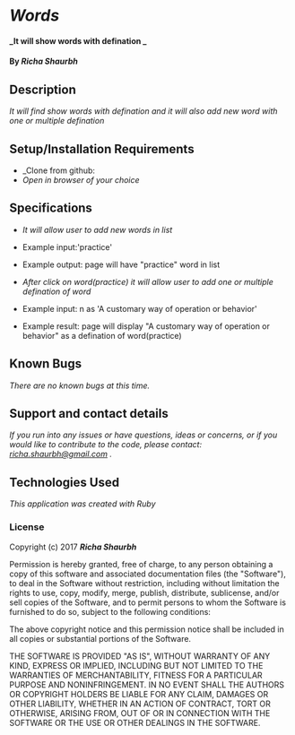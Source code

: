 # _Words_

#### _It will show words with defination _

#### By _**Richa Shaurbh**_

## Description

_It will find show words with defination and it will also add new word with one or multiple defination_

## Setup/Installation Requirements

* _Clone from github:
* _Open in browser of your choice_

## Specifications

* _It will allow user to add new words in list_
* Example input:'practice' 
* Example output: page will have "practice" word in list

* _After click on word(practice) it will allow user to add one or multiple defination of word_
* Example input: n as 'A customary way of operation or behavior' 
* Example result: page will display "A customary way of operation or behavior" as a defination of word(practice)

## Known Bugs

_There are no known bugs at this time._

## Support and contact details

_If you run into any issues or have questions, ideas or concerns, or if you would like to contribute to the code, please contact: richa.shaurbh@gmail.com ._

## Technologies Used

_This application was created with Ruby_

### License

Copyright (c) 2017 **_Richa Shaurbh_**

Permission is hereby granted, free of charge, to any person obtaining a copy
of this software and associated documentation files (the "Software"), to deal
in the Software without restriction, including without limitation the rights
to use, copy, modify, merge, publish, distribute, sublicense, and/or sell
copies of the Software, and to permit persons to whom the Software is
furnished to do so, subject to the following conditions:

The above copyright notice and this permission notice shall be included in all
copies or substantial portions of the Software.

THE SOFTWARE IS PROVIDED "AS IS", WITHOUT WARRANTY OF ANY KIND, EXPRESS OR
IMPLIED, INCLUDING BUT NOT LIMITED TO THE WARRANTIES OF MERCHANTABILITY,
FITNESS FOR A PARTICULAR PURPOSE AND NONINFRINGEMENT. IN NO EVENT SHALL THE
AUTHORS OR COPYRIGHT HOLDERS BE LIABLE FOR ANY CLAIM, DAMAGES OR OTHER
LIABILITY, WHETHER IN AN ACTION OF CONTRACT, TORT OR OTHERWISE, ARISING FROM,
OUT OF OR IN CONNECTION WITH THE SOFTWARE OR THE USE OR OTHER DEALINGS IN THE
SOFTWARE.
